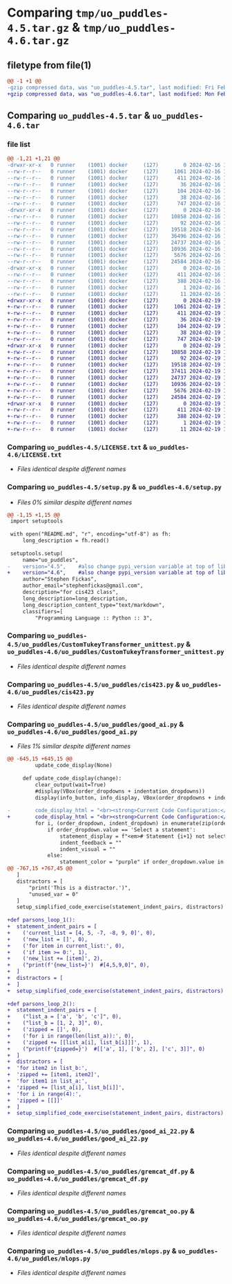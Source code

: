 # Comparing `tmp/uo_puddles-4.5.tar.gz` & `tmp/uo_puddles-4.6.tar.gz`

## filetype from file(1)

```diff
@@ -1 +1 @@
-gzip compressed data, was "uo_puddles-4.5.tar", last modified: Fri Feb 16 18:20:38 2024, max compression
+gzip compressed data, was "uo_puddles-4.6.tar", last modified: Mon Feb 19 16:52:23 2024, max compression
```

## Comparing `uo_puddles-4.5.tar` & `uo_puddles-4.6.tar`

### file list

```diff
@@ -1,21 +1,21 @@
-drwxr-xr-x   0 runner    (1001) docker     (127)        0 2024-02-16 18:20:38.787091 uo_puddles-4.5/
--rw-r--r--   0 runner    (1001) docker     (127)     1061 2024-02-16 18:20:23.000000 uo_puddles-4.5/LICENSE.txt
--rw-r--r--   0 runner    (1001) docker     (127)      411 2024-02-16 18:20:38.787091 uo_puddles-4.5/PKG-INFO
--rw-r--r--   0 runner    (1001) docker     (127)       36 2024-02-16 18:20:23.000000 uo_puddles-4.5/README.md
--rw-r--r--   0 runner    (1001) docker     (127)      104 2024-02-16 18:20:23.000000 uo_puddles-4.5/pyproject.toml
--rw-r--r--   0 runner    (1001) docker     (127)       38 2024-02-16 18:20:38.787091 uo_puddles-4.5/setup.cfg
--rw-r--r--   0 runner    (1001) docker     (127)      747 2024-02-16 18:20:23.000000 uo_puddles-4.5/setup.py
-drwxr-xr-x   0 runner    (1001) docker     (127)        0 2024-02-16 18:20:38.783091 uo_puddles-4.5/uo_puddles/
--rw-r--r--   0 runner    (1001) docker     (127)    10858 2024-02-16 18:20:23.000000 uo_puddles-4.5/uo_puddles/CustomTukeyTransformer_unittest.py
--rw-r--r--   0 runner    (1001) docker     (127)       92 2024-02-16 18:20:23.000000 uo_puddles-4.5/uo_puddles/__init__.py
--rw-r--r--   0 runner    (1001) docker     (127)    19518 2024-02-16 18:20:23.000000 uo_puddles-4.5/uo_puddles/cis423.py
--rw-r--r--   0 runner    (1001) docker     (127)    36496 2024-02-16 18:20:23.000000 uo_puddles-4.5/uo_puddles/good_ai.py
--rw-r--r--   0 runner    (1001) docker     (127)    24737 2024-02-16 18:20:23.000000 uo_puddles-4.5/uo_puddles/good_ai_22.py
--rw-r--r--   0 runner    (1001) docker     (127)    10936 2024-02-16 18:20:23.000000 uo_puddles-4.5/uo_puddles/gremcat_df.py
--rw-r--r--   0 runner    (1001) docker     (127)     5676 2024-02-16 18:20:23.000000 uo_puddles-4.5/uo_puddles/gremcat_oo.py
--rw-r--r--   0 runner    (1001) docker     (127)    24584 2024-02-16 18:20:23.000000 uo_puddles-4.5/uo_puddles/mlops.py
-drwxr-xr-x   0 runner    (1001) docker     (127)        0 2024-02-16 18:20:38.787091 uo_puddles-4.5/uo_puddles.egg-info/
--rw-r--r--   0 runner    (1001) docker     (127)      411 2024-02-16 18:20:38.000000 uo_puddles-4.5/uo_puddles.egg-info/PKG-INFO
--rw-r--r--   0 runner    (1001) docker     (127)      388 2024-02-16 18:20:38.000000 uo_puddles-4.5/uo_puddles.egg-info/SOURCES.txt
--rw-r--r--   0 runner    (1001) docker     (127)        1 2024-02-16 18:20:38.000000 uo_puddles-4.5/uo_puddles.egg-info/dependency_links.txt
--rw-r--r--   0 runner    (1001) docker     (127)       11 2024-02-16 18:20:38.000000 uo_puddles-4.5/uo_puddles.egg-info/top_level.txt
+drwxr-xr-x   0 runner    (1001) docker     (127)        0 2024-02-19 16:52:23.240677 uo_puddles-4.6/
+-rw-r--r--   0 runner    (1001) docker     (127)     1061 2024-02-19 16:52:13.000000 uo_puddles-4.6/LICENSE.txt
+-rw-r--r--   0 runner    (1001) docker     (127)      411 2024-02-19 16:52:23.240677 uo_puddles-4.6/PKG-INFO
+-rw-r--r--   0 runner    (1001) docker     (127)       36 2024-02-19 16:52:13.000000 uo_puddles-4.6/README.md
+-rw-r--r--   0 runner    (1001) docker     (127)      104 2024-02-19 16:52:13.000000 uo_puddles-4.6/pyproject.toml
+-rw-r--r--   0 runner    (1001) docker     (127)       38 2024-02-19 16:52:23.240677 uo_puddles-4.6/setup.cfg
+-rw-r--r--   0 runner    (1001) docker     (127)      747 2024-02-19 16:52:13.000000 uo_puddles-4.6/setup.py
+drwxr-xr-x   0 runner    (1001) docker     (127)        0 2024-02-19 16:52:23.236677 uo_puddles-4.6/uo_puddles/
+-rw-r--r--   0 runner    (1001) docker     (127)    10858 2024-02-19 16:52:13.000000 uo_puddles-4.6/uo_puddles/CustomTukeyTransformer_unittest.py
+-rw-r--r--   0 runner    (1001) docker     (127)       92 2024-02-19 16:52:13.000000 uo_puddles-4.6/uo_puddles/__init__.py
+-rw-r--r--   0 runner    (1001) docker     (127)    19518 2024-02-19 16:52:13.000000 uo_puddles-4.6/uo_puddles/cis423.py
+-rw-r--r--   0 runner    (1001) docker     (127)    37411 2024-02-19 16:52:13.000000 uo_puddles-4.6/uo_puddles/good_ai.py
+-rw-r--r--   0 runner    (1001) docker     (127)    24737 2024-02-19 16:52:13.000000 uo_puddles-4.6/uo_puddles/good_ai_22.py
+-rw-r--r--   0 runner    (1001) docker     (127)    10936 2024-02-19 16:52:13.000000 uo_puddles-4.6/uo_puddles/gremcat_df.py
+-rw-r--r--   0 runner    (1001) docker     (127)     5676 2024-02-19 16:52:13.000000 uo_puddles-4.6/uo_puddles/gremcat_oo.py
+-rw-r--r--   0 runner    (1001) docker     (127)    24584 2024-02-19 16:52:13.000000 uo_puddles-4.6/uo_puddles/mlops.py
+drwxr-xr-x   0 runner    (1001) docker     (127)        0 2024-02-19 16:52:23.240677 uo_puddles-4.6/uo_puddles.egg-info/
+-rw-r--r--   0 runner    (1001) docker     (127)      411 2024-02-19 16:52:23.000000 uo_puddles-4.6/uo_puddles.egg-info/PKG-INFO
+-rw-r--r--   0 runner    (1001) docker     (127)      388 2024-02-19 16:52:23.000000 uo_puddles-4.6/uo_puddles.egg-info/SOURCES.txt
+-rw-r--r--   0 runner    (1001) docker     (127)        1 2024-02-19 16:52:23.000000 uo_puddles-4.6/uo_puddles.egg-info/dependency_links.txt
+-rw-r--r--   0 runner    (1001) docker     (127)       11 2024-02-19 16:52:23.000000 uo_puddles-4.6/uo_puddles.egg-info/top_level.txt
```

### Comparing `uo_puddles-4.5/LICENSE.txt` & `uo_puddles-4.6/LICENSE.txt`

 * *Files identical despite different names*

### Comparing `uo_puddles-4.5/setup.py` & `uo_puddles-4.6/setup.py`

 * *Files 0% similar despite different names*

```diff
@@ -1,15 +1,15 @@
 import setuptools
 
 with open("README.md", "r", encoding="utf-8") as fh:
     long_description = fh.read()
 
 setuptools.setup(
     name="uo_puddles",
-    version="4.5",    #also change pypi_version variable at top of library
+    version="4.6",    #also change pypi_version variable at top of library
     author="Stephen Fickas",
     author_email="stephenfickas@gmail.com",
     description="for cis423 class",
     long_description=long_description,
     long_description_content_type="text/markdown",
     classifiers=[
         "Programming Language :: Python :: 3",
```

### Comparing `uo_puddles-4.5/uo_puddles/CustomTukeyTransformer_unittest.py` & `uo_puddles-4.6/uo_puddles/CustomTukeyTransformer_unittest.py`

 * *Files identical despite different names*

### Comparing `uo_puddles-4.5/uo_puddles/cis423.py` & `uo_puddles-4.6/uo_puddles/cis423.py`

 * *Files identical despite different names*

### Comparing `uo_puddles-4.5/uo_puddles/good_ai.py` & `uo_puddles-4.6/uo_puddles/good_ai.py`

 * *Files 1% similar despite different names*

```diff
@@ -645,15 +645,15 @@
         update_code_display(None)
 
     def update_code_display(change):
         clear_output(wait=True)
         #display(VBox(order_dropdowns + indentation_dropdowns))
         display(info_button, info_display, VBox(order_dropdowns + indentation_dropdowns))
         
-        code_display_html = "<br><strong>Current Code Configuration:</strong><br><br>"
+        code_display_html = "<br><strong>Current Code Configuration:</strong><br><hr>"
         for i, (order_dropdown, indent_dropdown) in enumerate(zip(order_dropdowns, indentation_dropdowns)):
             if order_dropdown.value == 'Select a statement':
                 statement_display = f"<em># Statement {i+1} not selected</em>"
                 indent_feedback = ""
                 indent_visual = ""
             else:
                 statement_color = "purple" if order_dropdown.value in distractors else "red"
@@ -767,15 +767,45 @@
   ]
   distractors = [
       "print('This is a distractor.')",
       "unused_var = 0"
   ]
   setup_simplified_code_exercise(statement_indent_pairs, distractors)
 
+def parsons_loop_1():
+  statement_indent_pairs = [
+    ('current_list = [4, 5, -7, -8, 9, 0]', 0),
+    ('new_list = []', 0),
+    ('for item in current_list:', 0),
+    ('if item >= 0:', 1),
+    ('new_list += [item]', 2),
+    ("print(f'{new_list=}')  #[4,5,9,0]", 0),
+  ]
+  distractors = [
+  ]
+  setup_simplified_code_exercise(statement_indent_pairs, distractors)
 
+def parsons_loop_2():
+  statement_indent_pairs = [
+    ("list_a = ['a', 'b', 'c']", 0),
+    ("list_b = [1, 2, 3]", 0),
+    ('zipped = []', 0),
+    ('for i in range(len(list_a)):', 0),
+    ('zipped += [[list_a[i], list_b[i]]]', 1),
+    ("print(f'{zipped=}')  #[['a', 1], ['b', 2], ['c', 3]]", 0)
+  ]
+  distractors = [
+  'for item2 in list_b:',
+  'zipped += [item1, item2]',
+  'for item1 in list_a:',
+  'zipped += [list_a[i], list_b[i]]',
+  'for i in range(4):',
+  'zipped = [[]]'
+  ]
+  setup_simplified_code_exercise(statement_indent_pairs, distractors)
```

### Comparing `uo_puddles-4.5/uo_puddles/good_ai_22.py` & `uo_puddles-4.6/uo_puddles/good_ai_22.py`

 * *Files identical despite different names*

### Comparing `uo_puddles-4.5/uo_puddles/gremcat_df.py` & `uo_puddles-4.6/uo_puddles/gremcat_df.py`

 * *Files identical despite different names*

### Comparing `uo_puddles-4.5/uo_puddles/gremcat_oo.py` & `uo_puddles-4.6/uo_puddles/gremcat_oo.py`

 * *Files identical despite different names*

### Comparing `uo_puddles-4.5/uo_puddles/mlops.py` & `uo_puddles-4.6/uo_puddles/mlops.py`

 * *Files identical despite different names*

